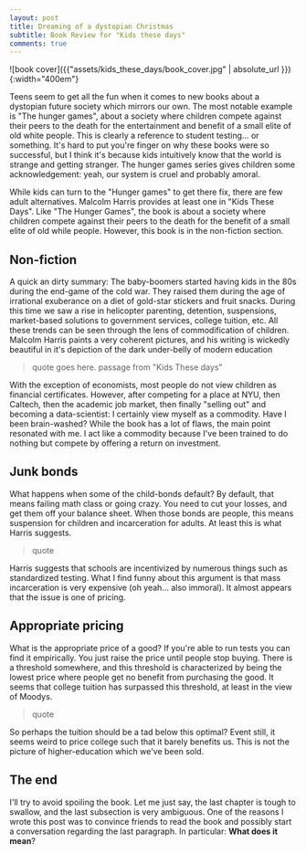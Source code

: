 ```yaml
---
layout: post
title: Dreaming of a dystopian Christmas
subtitle: Book Review for "Kids these days"
comments: true
---
```


![book cover]({{"assets/kids_these_days/book_cover.jpg" | absolute_url }}){:width="400em"}

Teens seem to get all the fun when it comes to new books about a dystopian future society which mirrors our own.  The most notable example is "The hunger games", about a society where children compete against their peers to the death for the entertainment and benefit of a small elite of old white people.  This is clearly a reference to student testing... or something.  It's hard to put you're finger on why these books were so successful, but I think it's because kids intuitively know that the world is strange and getting stranger.  The hunger games series gives children some acknowledgement: yeah, our system is cruel and probably amoral.

While kids can turn to the "Hunger games" to get there fix, there are few adult alternatives. Malcolm Harris provides at least one in "Kids These Days".
Like "The Hunger Games", the book is about a society where children compete against their peers to the death for the benefit of a small elite of old while people.
However, this book is in the non-fiction section.

## Non-fiction
A quick an dirty summary:
The baby-boomers started having kids in the 80s during the end-game of the cold war.
They raised them during the age of irrational exuberance on a diet of gold-star stickers and fruit snacks.
During this time we saw a rise in helicopter parenting, detention, suspensions, market-based solutions to government services, college tuition, etc.
All these trends can be seen through the lens of commodification of children.
Malcolm Harris paints a very coherent pictures, and his writing is wickedly beautiful in it's depiction of the dark under-belly of modern education

> quote goes here.
> passage from "Kids These days"

With the exception of economists, most people do not view children as financial certificates.
However, after competing for a place at NYU, then Caltech, then the academic job market, then finally "selling out" and becoming a data-scientist: I certainly view myself as a commodity.
Have I been brain-washed?
While the book has a lot of flaws, the main point resonated with me.
I act like a commodity because I've been trained to do nothing but compete by offering a return on investment.

## Junk bonds
What happens when some of the child-bonds default?
By default, that means failing math class or going crazy.
You need to cut your losses, and get them off your balance sheet.
When those bonds are people, this means suspension for children and incarceration for adults.
At least this is what Harris suggests.
> quote

Harris suggests that schools are incentivized by numerous things such as standardized testing.
What I find funny about this argument is that mass incarceration is very expensive (oh yeah... also immoral).
It almost appears that the issue is one of pricing.

## Appropriate pricing
What is the appropriate price of a good?
If you're able to run tests you can find it empirically.
You just raise the price until people stop buying.
There is a threshold somewhere, and this threshold is characterized by being the lowest price where people get no benefit from purchasing the good.
It seems that college tuition has surpassed this threshold, at least in the view of Moodys.
> quote

So perhaps the tuition should be a tad below this optimal?
Event still, it seems weird to price college such that it barely benefits us.
This is not the picture of higher-education which we've been sold.

## The end
I'll try to avoid spoiling the book.  Let me just say, the last chapter is tough to swallow, and the last subsection is very ambiguous.  One of the reasons I wrote this post was to convince friends to read the book and possibly start a conversation regarding the last paragraph.  In particular: **What does it mean**?
